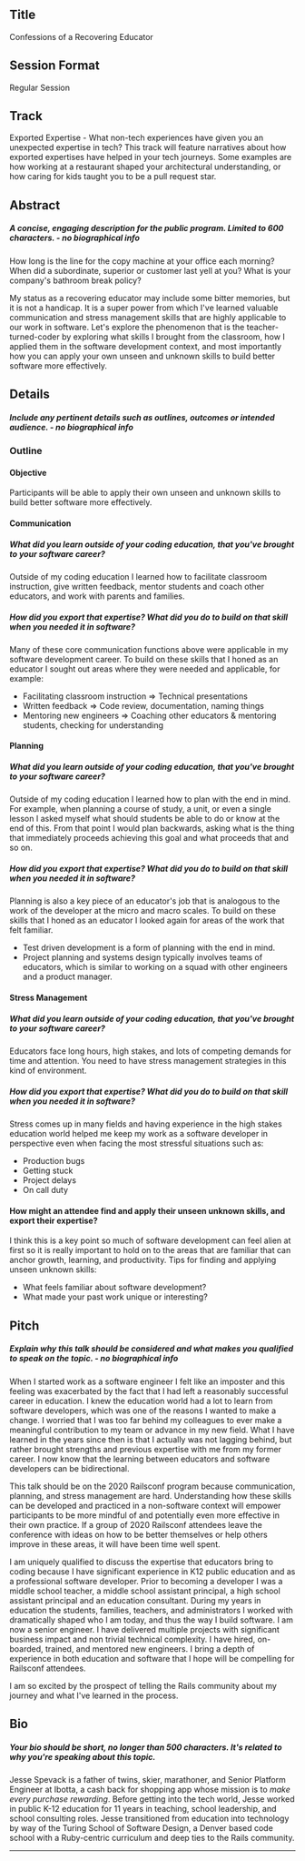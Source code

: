 ## Title
Confessions of a Recovering Educator

## Session Format
Regular Session

## Track
Exported Expertise - What non-tech experiences have given you an unexpected expertise in tech? This track will feature narratives about how exported expertises have helped in your tech journeys. Some examples are how working at a restaurant shaped your architectural understanding, or how caring for kids taught you to be a pull request star.

## Abstract
##### A concise, engaging description for the public program. Limited to 600 characters. - no biographical info

How long is the line for the copy machine at your office each morning? When did a subordinate, superior or customer last yell at you? What is your company's bathroom break policy?

My status as a recovering educator may include some bitter memories, but it is not a handicap. It is a super power from which I've learned valuable communication and stress management skills that are highly applicable to our work in software. Let's explore the phenomenon that is the teacher-turned-coder by exploring what skills I brought from the classroom, how I applied them in the software development context, and most importantly how you can apply your own unseen and unknown skills to build better software more effectively.

## Details
##### Include any pertinent details such as outlines, outcomes or intended audience. - no biographical info

### Outline

#### Objective

Participants will be able to apply their own unseen and unknown skills to build better software more effectively.

#### Communication

##### What did you learn outside of your coding education, that you've brought to your software career?
Outside of my coding education I learned how to facilitate classroom instruction, give written feedback, mentor students and coach other educators, and work with parents and families.

##### How did you export that expertise? What did you do to build on that skill when you needed it in software?
Many of these core communication functions above were applicable in my software development career. To build on these skills that I honed as an educator I sought out areas where they were needed and applicable, for example:
- Facilitating classroom instruction => Technical presentations
- Written feedback => Code review, documentation, naming things
- Mentoring new engineers => Coaching other educators & mentoring students, checking for understanding

#### Planning

##### What did you learn outside of your coding education, that you've brought to your software career?
Outside of my coding education I learned how to plan with the end in mind. For example, when planning a course of study, a unit, or even a single lesson I asked myself what should students be able to do or know at the end of this. From that point I would plan backwards, asking what is the thing that immediately proceeds achieving this goal and what proceeds that and so on.

##### How did you export that expertise? What did you do to build on that skill when you needed it in software?
Planning is also a key piece of an educator's job that is analogous to the work of the developer at the micro and macro scales. To build on these skills that I honed as an educator I looked again for areas of the work that felt familiar.
- Test driven development is a form of planning with the end in mind.
- Project planning and systems design typically involves teams of educators, which is similar to working on a squad with other engineers and a product manager.

#### Stress Management

##### What did you learn outside of your coding education, that you've brought to your software career?
Educators face long hours, high stakes, and lots of competing demands for time and attention. You need to have stress management strategies in this kind of environment.

##### How did you export that expertise? What did you do to build on that skill when you needed it in software?
Stress comes up in many fields and having experience in the high stakes education world helped me keep my work as a software developer in perspective even when facing the most stressful situations such as:
- Production bugs
- Getting stuck
- Project delays
- On call duty

#### How might an attendee find and apply their unseen unknown skills, and export their expertise?
I think this is a key point so much of software development can feel alien at first so it is really important to hold on to the areas that are familiar that can anchor growth, learning, and productivity. Tips for finding and applying unseen unknown skills:
- What feels familiar about software development?
- What made your past work unique or interesting?

## Pitch
##### Explain why this talk should be considered and what makes you qualified to speak on the topic.  - no biographical info

When I started work as a software engineer I felt like an imposter and this feeling was exacerbated by the fact that I had left a reasonably successful career in education. I knew the education world had a lot to learn from software developers, which was one of the reasons I wanted to make a change. I worried that I was too far behind my colleagues to ever make a meaningful contribution to my team or advance in my new field. What I have learned in the years since then is that I actually was not lagging behind, but rather brought strengths and previous expertise with me from my former career. I now know that the learning between educators and software developers can be bidirectional.

This talk should be on the 2020 Railsconf program because communication, planning, and stress management are hard. Understanding how these skills can be developed and practiced in a non-software context will empower participants to be more mindful of and potentially even more effective in their own practice. If a group of 2020 Railsconf attendees leave the conference with ideas on how to be better themselves or help others improve in these areas, it will have been time well spent.

I am uniquely qualified to discuss the expertise that educators bring to coding because I have significant experience in K12 public education and as a professional software developer. Prior to becoming a developer I was a middle school teacher, a middle school assistant principal, a high school assistant principal and an education consultant. During my years in education the students, families, teachers, and administrators I worked with dramatically shaped who I am today, and thus the way I build software. I am now a senior engineer. I have delivered multiple projects with significant business impact and non trivial technical complexity. I have hired, on-boarded, trained, and mentored new engineers. I bring a depth of experience in both education and software that I hope will be compelling for Railsconf attendees.

I am so excited by the prospect of telling the Rails community about my journey and what I've learned in the process.

## Bio
##### Your bio should be short, no longer than 500 characters. It's related to why you're speaking about this topic.

Jesse Spevack is a father of twins, skier, marathoner, and Senior Platform Engineer at Ibotta, a cash back for shopping app whose mission is to *make every purchase rewarding*. Before getting into the tech world, Jesse worked in public K-12 education for 11 years in teaching, school leadership, and school consulting roles. Jesse transitioned from education into technology by way of the Turing School of Software Design, a Denver based code school with a Ruby-centric curriculum and deep ties to the Rails community.

----
